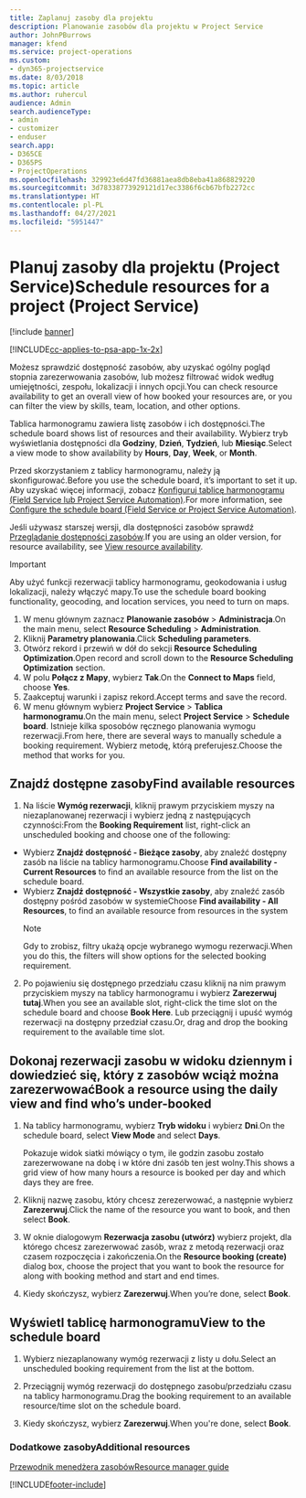 ```yaml
---
title: Zaplanuj zasoby dla projektu
description: Planowanie zasobów dla projektu w Project Service
author: JohnPBurrows
manager: kfend
ms.service: project-operations
ms.custom:
- dyn365-projectservice
ms.date: 8/03/2018
ms.topic: article
ms.author: ruhercul
audience: Admin
search.audienceType:
- admin
- customizer
- enduser
search.app:
- D365CE
- D365PS
- ProjectOperations
ms.openlocfilehash: 329923e6d47fd36881aea8db8eba41a868829220
ms.sourcegitcommit: 3d78338773929121d17ec3386f6cb67bfb2272cc
ms.translationtype: HT
ms.contentlocale: pl-PL
ms.lasthandoff: 04/27/2021
ms.locfileid: "5951447"
---
```

# <a name="schedule-resources-for-a-project-project-service"></a><span data-ttu-id="cab15-103">Planuj zasoby dla projektu (Project Service)</span><span class="sxs-lookup"><span data-stu-id="cab15-103">Schedule resources for a project (Project Service)</span></span>

[!include [banner](../includes/psa-now-project-operations.md)]

[!INCLUDE[cc-applies-to-psa-app-1x-2x](../includes/cc-applies-to-psa-app-1x-2x.md)]

<span data-ttu-id="cab15-104">Możesz sprawdzić dostępność zasobów, aby uzyskać ogólny pogląd stopnia zarezerwowania zasobów, lub możesz filtrować widok według umiejętności, zespołu, lokalizacji i innych opcji.</span><span class="sxs-lookup"><span data-stu-id="cab15-104">You can check resource availability to get an overall view of how booked your resources are, or you can filter the view by skills, team, location, and other options.</span></span>  
  
<span data-ttu-id="cab15-105">Tablica harmonogramu zawiera listę zasobów i ich dostępności.</span><span class="sxs-lookup"><span data-stu-id="cab15-105">The schedule board shows list of resources and their availability.</span></span> <span data-ttu-id="cab15-106">Wybierz tryb wyświetlania dostępności dla **Godziny**, **Dzień**, **Tydzień**, lub **Miesiąc**.</span><span class="sxs-lookup"><span data-stu-id="cab15-106">Select a view mode to show availability by **Hours**, **Day**, **Week**, or **Month**.</span></span>  
  
<span data-ttu-id="cab15-107">Przed skorzystaniem z tablicy harmonogramu, należy ją skonfigurować.</span><span class="sxs-lookup"><span data-stu-id="cab15-107">Before you use the schedule board, it’s important to set it up.</span></span> <span data-ttu-id="cab15-108">Aby uzyskać więcej informacji, zobacz [Konfiguruj tablicę harmonogramu (Field Service lub Project Service Automation)](/dynamics365/field-service/configure-schedule-board).</span><span class="sxs-lookup"><span data-stu-id="cab15-108">For more information, see [Configure the schedule board (Field Service or Project Service Automation)](/dynamics365/field-service/configure-schedule-board).</span></span>
  
<span data-ttu-id="cab15-109">Jeśli używasz starszej wersji, dla dostępności zasobów sprawdź [Przeglądanie dostępności zasobów](../psa/view-resource-availability.md).</span><span class="sxs-lookup"><span data-stu-id="cab15-109">If you are using an older version, for resource availability, see [View resource availability](../psa/view-resource-availability.md).</span></span>  

> [!IMPORTANT]
>  <span data-ttu-id="cab15-110">Aby użyć funkcji rezerwacji tablicy harmonogramu, geokodowania i usług lokalizacji, należy włączyć mapy.</span><span class="sxs-lookup"><span data-stu-id="cab15-110">To use the schedule board booking functionality, geocoding, and location services, you need to turn on maps.</span></span>  
> 
> 1. <span data-ttu-id="cab15-111">W menu głównym zaznacz **Planowanie zasobów** > **Administracja**.</span><span class="sxs-lookup"><span data-stu-id="cab15-111">On the main menu, select **Resource Scheduling** > **Administration**.</span></span>  
> 2. <span data-ttu-id="cab15-112">Kliknij **Parametry planowania**.</span><span class="sxs-lookup"><span data-stu-id="cab15-112">Click **Scheduling parameters**.</span></span>  
> 3. <span data-ttu-id="cab15-113">Otwórz rekord i przewiń w dół do sekcji **Resource Scheduling Optimization**.</span><span class="sxs-lookup"><span data-stu-id="cab15-113">Open record and scroll down to the **Resource Scheduling Optimization** section.</span></span>  
> 4. <span data-ttu-id="cab15-114">W polu **Połącz z Mapy**, wybierz **Tak**.</span><span class="sxs-lookup"><span data-stu-id="cab15-114">On the **Connect to Maps** field, choose **Yes**.</span></span>  
> 5. <span data-ttu-id="cab15-115">Zaakceptuj warunki i zapisz rekord.</span><span class="sxs-lookup"><span data-stu-id="cab15-115">Accept terms and save the record.</span></span>  
> 6. <span data-ttu-id="cab15-116">W menu głównym wybierz **Project Service** > **Tablica harmonogramu**.</span><span class="sxs-lookup"><span data-stu-id="cab15-116">On the main menu, select **Project Service** > **Schedule board**.</span></span> <span data-ttu-id="cab15-117">Istnieje kilka sposobów ręcznego planowania wymogu rezerwacji.</span><span class="sxs-lookup"><span data-stu-id="cab15-117">From here, there are several ways to manually schedule a booking requirement.</span></span> <span data-ttu-id="cab15-118">Wybierz metodę, którą preferujesz.</span><span class="sxs-lookup"><span data-stu-id="cab15-118">Choose the method that works for you.</span></span>
  
## <a name="find-available-resources"></a><span data-ttu-id="cab15-119">Znajdź dostępne zasoby</span><span class="sxs-lookup"><span data-stu-id="cab15-119">Find available resources</span></span>

1.  <span data-ttu-id="cab15-120">Na liście **Wymóg rezerwacji**, kliknij prawym przyciskiem myszy na niezaplanowanej rezerwacji i wybierz jedną z następujących czynności:</span><span class="sxs-lookup"><span data-stu-id="cab15-120">From the **Booking Requirement** list, right-click an unscheduled booking and choose one of the following:</span></span>  
  
- <span data-ttu-id="cab15-121">Wybierz **Znajdź dostępność - Bieżące zasoby**, aby znaleźć dostępny zasób na liście na tablicy harmonogramu.</span><span class="sxs-lookup"><span data-stu-id="cab15-121">Choose **Find availability - Current Resources** to find an available resource from the list on the schedule board.</span></span>  
- <span data-ttu-id="cab15-122">Wybierz **Znajdź dostępność - Wszystkie zasoby**, aby znaleźć zasób dostępny pośród zasobów w systemie</span><span class="sxs-lookup"><span data-stu-id="cab15-122">Choose **Find availability - All Resources**, to find an available resource from resources in the system</span></span>  
   > [!NOTE]
   >  <span data-ttu-id="cab15-123">Gdy to zrobisz, filtry ukażą opcje wybranego wymogu rezerwacji.</span><span class="sxs-lookup"><span data-stu-id="cab15-123">When you do this, the filters will show options for the selected booking requirement.</span></span>  
  
2. <span data-ttu-id="cab15-124">Po pojawieniu się dostępnego przedziału czasu kliknij na nim prawym przyciskiem myszy na tablicy harmonogramu i wybierz **Zarezerwuj tutaj**.</span><span class="sxs-lookup"><span data-stu-id="cab15-124">When you see an available slot, right-click the time slot on the schedule board and choose **Book Here**.</span></span> <span data-ttu-id="cab15-125">Lub przeciągnij i upuść wymóg rezerwacji na dostępny przedział czasu.</span><span class="sxs-lookup"><span data-stu-id="cab15-125">Or, drag and drop the booking requirement to the available time slot.</span></span>  
  

## <a name="book-a-resource-using-the-daily-view-and-find-whos-under-booked"></a><span data-ttu-id="cab15-126">Dokonaj rezerwacji zasobu w widoku dziennym i dowiedzieć się, który z zasobów wciąż można zarezerwować</span><span class="sxs-lookup"><span data-stu-id="cab15-126">Book a resource using the daily view and find who’s under-booked</span></span>
  
1.  <span data-ttu-id="cab15-127">Na tablicy harmonogramu, wybierz **Tryb widoku** i wybierz **Dni**.</span><span class="sxs-lookup"><span data-stu-id="cab15-127">On the schedule board, select **View Mode** and select **Days**.</span></span>  
  
    <span data-ttu-id="cab15-128">Pokazuje widok siatki mówiący o tym, ile godzin zasobu zostało zarezerwowane na dobę i w które dni zasób ten jest wolny.</span><span class="sxs-lookup"><span data-stu-id="cab15-128">This shows a grid view of how many hours a resource is booked per day and which days they are free.</span></span>  
  
2.  <span data-ttu-id="cab15-129">Kliknij nazwę zasobu, który chcesz zerezerwować, a następnie wybierz **Zarezerwuj**.</span><span class="sxs-lookup"><span data-stu-id="cab15-129">Click the name of the resource you want to book, and then select **Book**.</span></span>  
  
3.  <span data-ttu-id="cab15-130">W oknie dialogowym **Rezerwacja zasobu (utwórz)** wybierz projekt, dla którego chcesz zarezerwować zasób, wraz z metodą rezerwacji oraz czasem rozpoczęcia i zakończenia.</span><span class="sxs-lookup"><span data-stu-id="cab15-130">On the **Resource booking (create)** dialog box, choose the project that you want to book the resource for along with booking method and start and end times.</span></span>  
  
4.  <span data-ttu-id="cab15-131">Kiedy skończysz, wybierz **Zarezerwuj**.</span><span class="sxs-lookup"><span data-stu-id="cab15-131">When you’re done, select **Book**.</span></span>  
  
## <a name="view-to-the-schedule-board"></a><span data-ttu-id="cab15-132">Wyświetl tablicę harmonogramu</span><span class="sxs-lookup"><span data-stu-id="cab15-132">View to the schedule board</span></span>
  
1.  <span data-ttu-id="cab15-133">Wybierz niezaplanowany wymóg rezerwacji z listy u dołu.</span><span class="sxs-lookup"><span data-stu-id="cab15-133">Select an unscheduled booking requirement from the list at the bottom.</span></span>  
  
2.  <span data-ttu-id="cab15-134">Przeciągnij wymóg rezerwacji do dostępnego zasobu/przedziału czasu na tablicy harmonogramu.</span><span class="sxs-lookup"><span data-stu-id="cab15-134">Drag the booking requirement to an available resource/time slot on the schedule board.</span></span>  
  
3.  <span data-ttu-id="cab15-135">Kiedy skończysz, wybierz **Zarezerwuj**.</span><span class="sxs-lookup"><span data-stu-id="cab15-135">When you're done, select **Book**.</span></span>  
  
### <a name="additional-resources"></a><span data-ttu-id="cab15-136">Dodatkowe zasoby</span><span class="sxs-lookup"><span data-stu-id="cab15-136">Additional resources</span></span>  
 [<span data-ttu-id="cab15-137">Przewodnik menedżera zasobów</span><span class="sxs-lookup"><span data-stu-id="cab15-137">Resource manager guide</span></span>](../psa/resource-manager-guide.md)


[!INCLUDE[footer-include](../includes/footer-banner.md)]